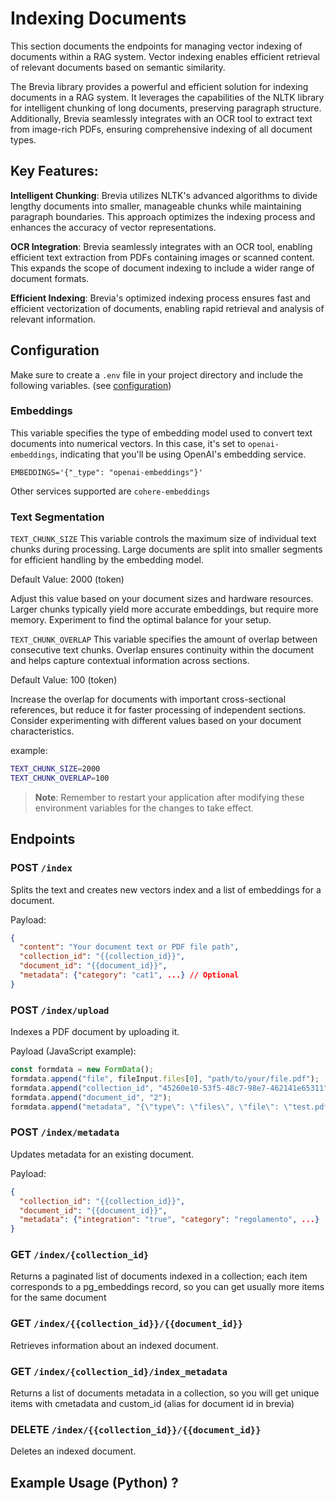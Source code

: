 # Indexing Documents

This section documents the endpoints for managing vector indexing of documents within a RAG system.
Vector indexing enables efficient retrieval of relevant documents based on semantic similarity.

The Brevia library provides a powerful and efficient solution for indexing documents in a RAG system. It leverages the capabilities of the NLTK library for intelligent chunking of long documents, preserving paragraph structure.
Additionally, Brevia seamlessly integrates with an OCR tool to extract text from image-rich PDFs, ensuring comprehensive indexing of all document types.

## Key Features:
**Intelligent Chunking**: Brevia utilizes NLTK's advanced algorithms to divide lengthy documents into smaller, manageable chunks while maintaining paragraph boundaries. This approach optimizes the indexing process and enhances the accuracy of vector representations.

**OCR Integration**: Brevia seamlessly integrates with an OCR tool, enabling efficient text extraction from PDFs containing images or scanned content. This expands the scope of document indexing to include a wider range of document formats.

**Efficient Indexing**: Brevia's optimized indexing process ensures fast and efficient vectorization of documents, enabling rapid retrieval and analysis of relevant information.

## Configuration
Make sure to create a `.env` file in your project directory and include the following variables. (see [configuration](/config))

### Embeddings
This variable specifies the type of embedding model used to convert text documents into numerical vectors. In this case, it's set to `openai-embeddings`, indicating that you'll be using OpenAI's embedding service.

`EMBEDDINGS='{"_type": "openai-embeddings"}'`

Other services supported are `cohere-embeddings`

### Text Segmentation
`TEXT_CHUNK_SIZE`
This variable controls the maximum size of individual text chunks during processing. Large documents are split into smaller segments for efficient handling by the embedding model.

Default Value: 2000 (token)

Adjust this value based on your document sizes and hardware resources. Larger chunks typically yield more accurate embeddings, but require more memory. Experiment to find the optimal balance for your setup.

`TEXT_CHUNK_OVERLAP`
This variable specifies the amount of overlap between consecutive text chunks. Overlap ensures continuity within the document and helps capture contextual information across sections.

Default Value: 100 (token)

Increase the overlap for documents with important cross-sectional references, but reduce it for faster processing of independent sections.
Consider experimenting with different values based on your document characteristics.

example:
```bash
TEXT_CHUNK_SIZE=2000
TEXT_CHUNK_OVERLAP=100
```

> **Note**: Remember to restart your application after modifying these environment variables for the changes to take effect.

## Endpoints

### POST `/index`

Splits the text and creates new vectors index and a list of embeddings for a document.

Payload:
```JSON
{
  "content": "Your document text or PDF file path",
  "collection_id": "{{collection_id}}",
  "document_id": "{{document_id}}",
  "metadata": {"category": "cat1", ...} // Optional
}
```

### POST `/index/upload`

Indexes a PDF document by uploading it.

Payload (JavaScript example):
```JavaScript
const formdata = new FormData();
formdata.append("file", fileInput.files[0], "path/to/your/file.pdf");
formdata.append("collection_id", "45260e10-53f5-48c7-98e7-462141e65311");
formdata.append("document_id", "2");
formdata.append("metadata", "{\"type\": \"files\", \"file\": \"test.pdf\"}");
```

### POST `/index/metadata`

Updates metadata for an existing document.

Payload:
```JSON
{
  "collection_id": "{{collection_id}}",
  "document_id": "{{document_id}}",
  "metadata": {"integration": "true", "category": "regolamento", ...}
}
```

### GET `/index/{collection_id}`

Returns a paginated list of documents indexed in a collection; each item corresponds to a pg_embeddings record, so you can get usually more items for the same document

### GET `/index/{{collection_id}}/{{document_id}}`

Retrieves information about an indexed document.

### GET `/index/{collection_id}/index_metadata`

Returns a list of documents metadata in a collection, so you will get unique items with cmetadata and custom_id (alias for document id in brevia)

### DELETE `/index/{{collection_id}}/{{document_id}}`

Deletes an indexed document.

## Example Usage (Python) ?
